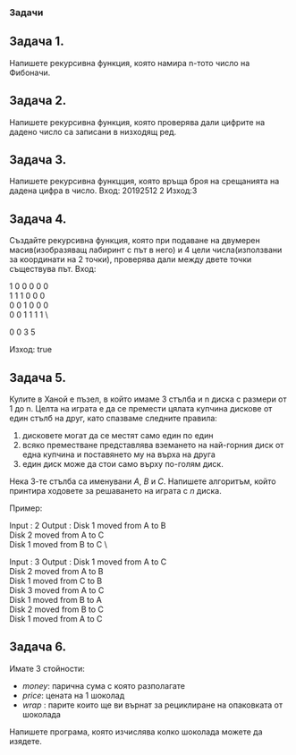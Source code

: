 ### Задачи

## Задача 1.

Напишете рекурсивна функция, която намира n-тото число на Фибоначи.

## Задача 2.

Напишете рекурсивна функция, която проверява дали цифрите на дадено число са записани в низходящ ред.

## Задача 3.

Напишете рекурсивна функцция, която връща броя на срещанията на дадена цифра в число.
Вход: 20192512 2
Изход:3

## Задача 4.

Създайте рекурсивна функция, която при подаване на двумерен масив(изобразяващ лабиринт с път в него) и 4 цели числа(използвани за координати на 2 точки), проверява дали между двете точки съществува път.
Вход:

1 0 0 0 0 0 \
1 1 1 0 0 0 \
0 0 1 0 0 0 \
0 0 1 1 1 1 \

0 0 3 5

Изход: true

## Задача 5.

Кулите в Ханой е пъзел, в който имаме 3 стълба и n диска с размери от 1 до n. Целта на играта е да се премести цялата купчина дискове от един стълб на друг, като спазваме следните правила: 
1. дисковете могат да се местят само един по един
2. всяко преместване представлява вземането на най-горния диск от една купчина и поставянето му на върха на друга
3. един диск може да стои само върху по-голям диск. 

Нека 3-те стълба са именувани *A*, *B* и *C*. Напишете алгоритъм, който принтира ходовете за решаването на играта с *n* диска.

Пример:

Input : 2
Output : Disk 1 moved from A to B \
         Disk 2 moved from A to C \
         Disk 1 moved from B to C \

Input : 3
Output : Disk 1 moved from A to C \
         Disk 2 moved from A to B \
         Disk 1 moved from C to B \
         Disk 3 moved from A to C \
         Disk 1 moved from B to A \
         Disk 2 moved from B to C \
         Disk 1 moved from A to C

## Задача 6. 

Имате 3 стойности: 
- *money*: парична сума с която разполагате
- *price*: цената на 1 шоколад
- *wrap* : парите които ще ви върнат за рециклиране на опаковката от шоколада

Напишете програма, която изчислява колко шоколада можете да изядете.
